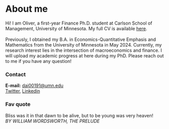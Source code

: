 # About me
Hi! I am Oliver, a first-year Finance Ph.D. student at Carlson School of Management, University of Minnesota. My full CV is available [here](/CV081324.pdf). \
\
Previously, I obtained my B.A. in Economics-Quantitative Emphasis and Mathematics from the University of Minnesota in May 2024. Currently, my research interest lies in the intersection of macroeconomics and finance. I will upload my academic progress at here during my PhD. Please reach out to me if you have any question!

### Contact
**E-mail:** dai00191@umn.edu\
[Twitter](https://x.com/Oliver_Dai_Econ), [Linkedin](/OliverDai_LinkedIn.html)
    

### Fav quote
Bliss was it in that dawn to be alive, but to be young was very heaven!\
_BY WILLIAM WORDSWORTH, THE PRELUDE_


